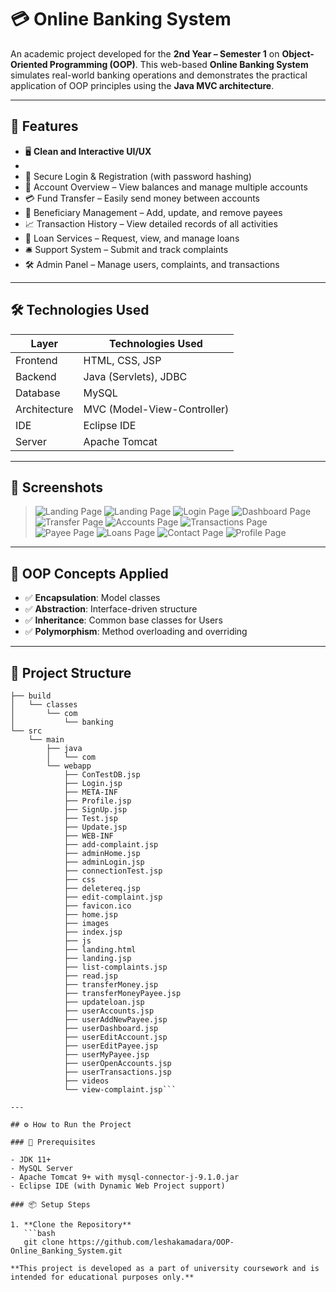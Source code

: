 # 💳 Online Banking System

An academic project developed for the **2nd Year – Semester 1** on **Object-Oriented Programming (OOP)**. This web-based **Online Banking System** simulates real-world banking operations and demonstrates the practical application of OOP principles using the **Java MVC architecture**.

---

## 🚀 Features

- 🖥️ **Clean and Interactive UI/UX**
- 
- 🔐 Secure Login & Registration (with password hashing)
- 🧾 Account Overview – View balances and manage multiple accounts
- 💳 Fund Transfer – Easily send money between accounts
- 👥 Beneficiary Management – Add, update, and remove payees
- 📈 Transaction History – View detailed records of all activities
- 🏦 Loan Services – Request, view, and manage loans
- 🛎️ Support System – Submit and track complaints
- 🛠️ Admin Panel – Manage users, complaints, and transactions

---

## 🛠 Technologies Used

| Layer      | Technologies Used                          |
|------------|--------------------------------------------|
| Frontend   | HTML, CSS, JSP                             |
| Backend    | Java (Servlets), JDBC                      |
| Database   | MySQL                                      |
| Architecture | MVC (Model-View-Controller)              |
| IDE        | Eclipse IDE                                |
| Server     | Apache Tomcat                              |

---

## 📸 Screenshots

> ![Landing Page](screenshots/landing.png)
> ![Landing Page](screenshots/landing2.png)
> ![Login Page](screenshots/login.png)
> ![Dashboard Page](screenshots/dashboard.png)
> ![Transfer Page](screenshots/transfer.png)
> ![Accounts Page](screenshots/accounts.png)
> ![Transactions Page](screenshots/transactions.png)
> ![Payee Page](screenshots/payee.png)
> ![Loans Page](screenshots/loans.png)
> ![Contact Page](screenshots/contact.png)
> ![Profile Page](screenshots/profile.png)

---

## 🧠 OOP Concepts Applied

- ✅ **Encapsulation**: Model classes
- ✅ **Abstraction**: Interface-driven structure
- ✅ **Inheritance**: Common base classes for Users
- ✅ **Polymorphism**: Method overloading and overriding

---

## 📁 Project Structure

```.
├── build
│   └── classes
│       └── com
│           └── banking
└── src
    └── main
        ├── java
        │   └── com
        └── webapp
            ├── ConTestDB.jsp
            ├── Login.jsp
            ├── META-INF
            ├── Profile.jsp
            ├── SignUp.jsp
            ├── Test.jsp
            ├── Update.jsp
            ├── WEB-INF
            ├── add-complaint.jsp
            ├── adminHome.jsp
            ├── adminLogin.jsp
            ├── connectionTest.jsp
            ├── css
            ├── deletereq.jsp
            ├── edit-complaint.jsp
            ├── favicon.ico
            ├── home.jsp
            ├── images
            ├── index.jsp
            ├── js
            ├── landing.html
            ├── landing.jsp
            ├── list-complaints.jsp
            ├── read.jsp
            ├── transferMoney.jsp
            ├── transferMoneyPayee.jsp
            ├── updateloan.jsp
            ├── userAccounts.jsp
            ├── userAddNewPayee.jsp
            ├── userDashboard.jsp
            ├── userEditAccount.jsp
            ├── userEditPayee.jsp
            ├── userMyPayee.jsp
            ├── userOpenAccounts.jsp
            ├── userTransactions.jsp
            ├── videos
            └── view-complaint.jsp```

---

## ⚙️ How to Run the Project

### 🔧 Prerequisites

- JDK 11+
- MySQL Server
- Apache Tomcat 9+ with mysql-connector-j-9.1.0.jar
- Eclipse IDE (with Dynamic Web Project support)

### 📦 Setup Steps

1. **Clone the Repository**
   ```bash
   git clone https://github.com/leshakamadara/OOP-Online_Banking_System.git

**This project is developed as a part of university coursework and is intended for educational purposes only.**
